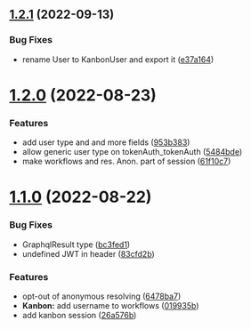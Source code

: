 ## [1.2.1](https://github.com/schett-net/bridge/compare/v1.2.0...v1.2.1) (2022-09-13)


### Bug Fixes

* rename User to KanbonUser and export it ([e37a164](https://github.com/schett-net/bridge/commit/e37a164e975e153984220c2d637434cd41683692))

# [1.2.0](https://github.com/schett-net/bridge/compare/v1.1.0...v1.2.0) (2022-08-23)


### Features

* add user type and and more fields ([953b383](https://github.com/schett-net/bridge/commit/953b383838f21b31e83979e1fc68b253491f8ca7))
* allow generic user type on tokenAuth_tokenAuth ([5484bde](https://github.com/schett-net/bridge/commit/5484bdee8384c91959ccbd6bf7a565a8d5c80d23))
* make workflows and res. Anon. part of session ([61f10c7](https://github.com/schett-net/bridge/commit/61f10c7b6842cecd4f47123c001a60b20dd84137))

# [1.1.0](https://github.com/schett-net/bridge/compare/v1.0.0...v1.1.0) (2022-08-22)


### Bug Fixes

* GraphqlResult type ([bc3fed1](https://github.com/schett-net/bridge/commit/bc3fed1053fe5eae7207650d1914a6d25527b541))
* undefined JWT in header ([83cfd2b](https://github.com/schett-net/bridge/commit/83cfd2b0e2e0bb2b553de86011aecd6330cbe8e7))


### Features

* opt-out of anonymous resolving ([6478ba7](https://github.com/schett-net/bridge/commit/6478ba7364672e7baf871a59a2b592ca9be66a4c))
* **Kanbon:** add username to workflows ([019935b](https://github.com/schett-net/bridge/commit/019935be5277031ecaf075d600d363099ac0065b))
* add kanbon session ([26a576b](https://github.com/schett-net/bridge/commit/26a576b019eeb5c0dc1094e1000bc8eca707b36f))
